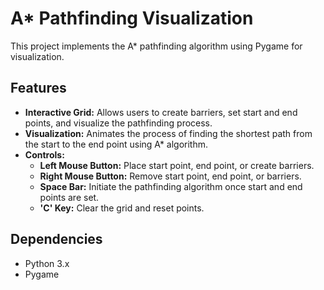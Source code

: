 # A* Pathfinding Visualization

This project implements the A* pathfinding algorithm using Pygame for visualization.

## Features

- **Interactive Grid:** Allows users to create barriers, set start and end points, and visualize the pathfinding process.
- **Visualization:** Animates the process of finding the shortest path from the start to the end point using A* algorithm.
- **Controls:** 
  - **Left Mouse Button:** Place start point, end point, or create barriers.
  - **Right Mouse Button:** Remove start point, end point, or barriers.
  - **Space Bar:** Initiate the pathfinding algorithm once start and end points are set.
  - **'C' Key:** Clear the grid and reset points.

## Dependencies

- Python 3.x
- Pygame
